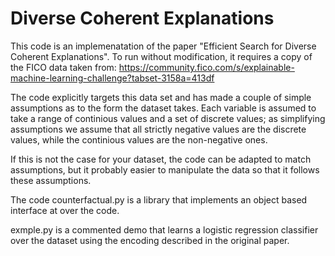 # Diverse Coherent Explanations

This code is an implemenatation of the paper "Efficient Search for Diverse
Coherent Explanations". To run without modification, it requires a copy of the
FICO data taken from:
https://community.fico.com/s/explainable-machine-learning-challenge?tabset-3158a=413df

The code explicitly targets this data set and has made a couple of simple
assumptions as to the form the dataset takes. Each variable is assumed to take a
range of continious values and a set of discrete values; as simplifying
assumptions we assume that all strictly negative values are the discrete values,
while the continious values are the non-negative ones.

If this is not the case for your dataset, the code can be adapted to match
assumptions, but it probably easier to manipulate the data so that it follows
these assumptions.

The code counterfactual.py is a library that implements an object based
interface at over the code. 

exmple.py is a commented demo that learns a logistic
regression classifier over the dataset using the encoding described in the
original paper.



